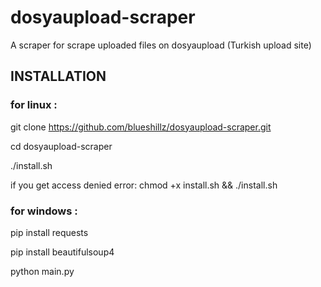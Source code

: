 # dosyaupload-scraper
A scraper for scrape uploaded files on dosyaupload (Turkish upload site)

## INSTALLATION

### for linux : 

git clone https://github.com/blueshillz/dosyaupload-scraper.git

cd dosyaupload-scraper

./install.sh

if you get access denied error:
chmod +x install.sh && ./install.sh

### for windows :

pip install requests

pip install beautifulsoup4

python main.py
